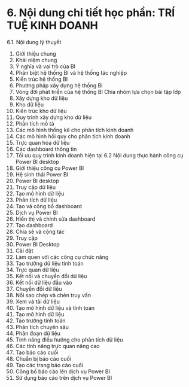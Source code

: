 # 6. Nội dung chi tiết học phần: TRÍ TUỆ KINH DOANH
6.1. Nội dung lý thuyết
1. Giới thiệu chung
1. Khái niệm chung
2. Ý nghĩa và vai trò của BI
3. Phân biệt hệ thống BI và hệ thống tác nghiệp
4. Kiến trúc hệ thống BI
5. Phương pháp xây dựng hệ thống BI
6. Vòng đời phát triển của hệ thống BI Chia nhóm lựa chọn bài tập lớp
2. Xây dựng kho dữ liệu
1. Kho dữ liệu
2. Kiến trúc kho dữ liệu
3. Quy trình xây dựng kho dữ liệu
3. Phân tích mô tả
1. Các mô hình thống kê cho phân tích kinh doanh
2. Các mô hình hồi quy cho phân tích kinh doanh
3. Trực quan hóa dữ liệu
4. Các dashboard thông tin
5. Tối ưu quy trình kinh doanh hiện tại
6.2 Nội dung thực hành công cụ Power BI desktop
4. Giới thiệu công cụ Power BI
1. Hệ sinh thái Power BI
2. Power BI desktop
1. Truy cập dữ liệu
2. Tạo mô hình dữ liệu
3. Phân tích dữ liệu
4. Tạo và công bố dashboard
3. Dịch vụ Power BI
1. Hiển thị và chỉnh sửa dashboard
2. Tạo dashboard
3. Chia sẻ và cộng tác
4. Truy cập
5. Power BI Desktop
1. Cài đặt
2. Làm quen với các công cụ chức năng
3. Tạo trường dữ liệu tính toán
4. Trực quan dữ liệu
6. Kết nối và chuyển đổi dữ liệu
1. Kết nối dữ liệu đầu vào
2. Chuyển đổi dữ liệu
3. Nối sao chép và chèn truy vấn
4. Xem và tải dữ liệu
7. Tạo mô hình dữ liệu và tính toán
1. Tạo mô hình dữ liệu
2. Tạo trường tính toán
8. Phân tích chuyên sâu
1. Phân đoạn dữ liệu
2. Tính năng điều hướng cho phân tích dữ liệu
3. Các tính năng trực quan nâng cao
9. Tạo báo cáo cuối
1. Chuẩn bị báo cáo cuối
2. Tạo các trang báo cáo cuối
3. Công bố báo cáo lên dịch vụ Power BI
4. Sử dụng báo cáo trên dịch vụ Power BI
